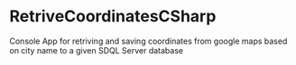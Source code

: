 # RetriveCoordinatesCSharp
Console App for retriving and saving coordinates from google maps based on city name to a given SDQL Server database
